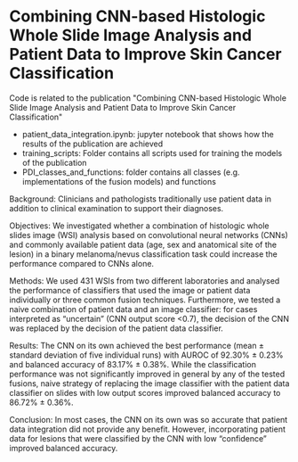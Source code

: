 # Combining CNN-based Histologic Whole Slide Image Analysis and Patient Data to Improve Skin Cancer Classification
Code is related to the publication "Combining CNN-based Histologic Whole Slide Image Analysis and Patient Data to Improve Skin Cancer Classification"

- patient_data_integration.ipynb: jupyter notebook that shows how the results of the publication are achieved
- training_scripts: Folder contains all scripts used for training the models of the publication
- PDI_classes_and_functions: folder contains all classes (e.g. implementations of the fusion models) and functions 

Background: Clinicians and pathologists traditionally use patient data in addition to clinical examination to support their diagnoses. 

Objectives: We investigated whether a combination of histologic whole slides image (WSI) analysis based on convolutional neural networks (CNNs) and commonly available patient data (age, sex and anatomical site of the lesion) in a binary melanoma/nevus classification task could increase the performance compared to CNNs alone.

Methods: We used 431 WSIs from two different laboratories and analysed the performance of classifiers that used the image or patient data individually or three common fusion techniques. Furthermore, we tested a naive combination of patient data and an image classifier: for cases interpreted as “uncertain” (CNN output score <0.7), the decision of the CNN was replaced by the decision of the patient data classifier.

Results: The CNN on its own achieved the best performance (mean ± standard deviation of five individual runs) with AUROC of 92.30% ± 0.23% and balanced accuracy of 83.17% ± 0.38%. While the classification performance was not significantly improved in general by any of the tested fusions, naive strategy of replacing the image classifier with the patient data classifier on slides with low output scores improved balanced accuracy to 86.72% ± 0.36%.

Conclusion: In most cases, the CNN on its own was so accurate that patient data integration did not provide any benefit.  However, incorporating patient data for lesions that were classified by the CNN with low “confidence” improved balanced accuracy.
